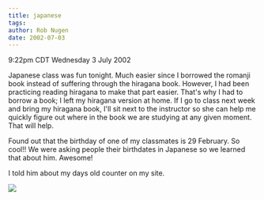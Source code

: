 ```yaml
---
title: japanese
tags: 
author: Rob Nugen
date: 2002-07-03
---
```


<p class=date>9:22pm CDT Wednesday 3 July 2002</p>

<p>Japanese class was fun tonight.  Much easier since I borrowed the
romanji book instead of suffering through the hiragana book.  However,
I had been practicing reading hiragana to make that part easier.
That's why I had to borrow a book; I left my hiragana version at home.
If I go to class next week and bring my hiragana book, I'll sit next
to the instructor so she can help me quickly figure out where in the
book we are studying at any given moment.  That will help.</p>

<p>Found out that the birthday of one of my classmates is 29
February.  So cool!!  We were asking people their birthdates in
Japanese so we learned that about him.  Awesome!</p>

<p>I told him about my days old counter on my site.</p>

<p><img src="/images/rob/wL-ROB.gif"/></p>
